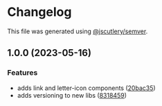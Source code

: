 # Changelog

This file was generated using [@jscutlery/semver](https://github.com/jscutlery/semver).

## 1.0.0 (2023-05-16)


### Features

* adds link and letter-icon components ([20bac35](https://github.com/clayton-duarte/amalg/commit/20bac3534f5addb9a704ace4b92c5345f330f0ad))
* adds versioning to new libs ([8318459](https://github.com/clayton-duarte/amalg/commit/831845994399686562b5c5f8e76448efda878424))

